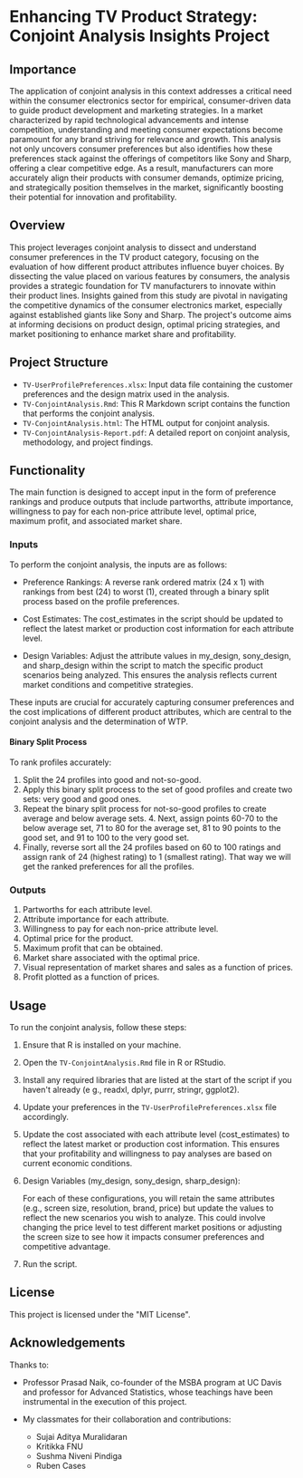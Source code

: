 # Enhancing TV Product Strategy: Conjoint Analysis Insights Project

## Importance

The application of conjoint analysis in this context addresses a critical need within the consumer electronics sector for empirical, consumer-driven data to guide product development and marketing strategies. In a market characterized by rapid technological advancements and intense competition, understanding and meeting consumer expectations become paramount for any brand striving for relevance and growth. This analysis not only uncovers consumer preferences but also identifies how these preferences stack against the offerings of competitors like Sony and Sharp, offering a clear competitive edge. As a result, manufacturers can more accurately align their products with consumer demands, optimize pricing, and strategically position themselves in the market, significantly boosting their potential for innovation and profitability.

## Overview

This project leverages conjoint analysis to dissect and understand consumer preferences in the TV product category, focusing on the evaluation of how different product attributes influence buyer choices. By dissecting the value placed on various features by consumers, the analysis provides a strategic foundation for TV manufacturers to innovate within their product lines. Insights gained from this study are pivotal in navigating the competitive dynamics of the consumer electronics market, especially against established giants like Sony and Sharp. The project's outcome aims at informing decisions on product design, optimal pricing strategies, and market positioning to enhance market share and profitability.

## Project Structure

- `TV-UserProfilePreferences.xlsx`: Input data file containing the customer preferences and the design matrix used in the analysis.
- `TV-ConjointAnalysis.Rmd`: This R Markdown script contains the function that performs the conjoint analysis.
- `TV-ConjointAnalysis.html`: The HTML output for conjoint analysis.
- `TV-ConjointAnalysis-Report.pdf`: A detailed report on conjoint analysis, methodology, and project findings.

## Functionality

The main function is designed to accept input in the form of preference rankings and produce outputs that include partworths, attribute importance, willingness to pay for each non-price attribute level, optimal price, maximum profit, and associated market share.

### Inputs

To perform the conjoint analysis, the inputs are as follows:

- Preference Rankings: A reverse rank ordered matrix (24 x 1) with rankings from best (24) to worst (1), created through a binary split process based on the profile preferences.

- Cost Estimates: The cost_estimates in the script should be updated to reflect the latest market or production cost information for each attribute level.

- Design Variables: Adjust the attribute values in my_design, sony_design, and sharp_design within the script to match the specific product scenarios being analyzed. This ensures the analysis reflects current market conditions and competitive strategies.

These inputs are crucial for accurately capturing consumer preferences and the cost implications of different product attributes, which are central to the conjoint analysis and the determination of WTP.

#### Binary Split Process

To rank profiles accurately:

1. Split the 24 profiles into good and not-so-good.
2. Apply this binary split process to the set of good profiles and create two sets: very good and good ones.
3. Repeat the binary split process for not-so-good profiles to create average and below average sets. 4. Next, assign points 60-70 to the below average set, 71 to 80 for the average set, 81 to 90 points to the good set, and 91 to 100 to the very good set.
4. Finally, reverse sort all the 24 profiles based on 60 to 100 ratings and assign rank of 24 (highest rating) to 1 (smallest rating). That way we will get the ranked preferences for all the profiles.

### Outputs

1. Partworths for each attribute level.
2. Attribute importance for each attribute.
3. Willingness to pay for each non-price attribute level.
4. Optimal price for the product.
5. Maximum profit that can be obtained.
6. Market share associated with the optimal price.
7. Visual representation of market shares and sales as a function of prices.
8. Profit plotted as a function of prices.

## Usage

To run the conjoint analysis, follow these steps:

1. Ensure that R is installed on your machine.
2. Open the `TV-ConjointAnalysis.Rmd` file in R or RStudio.
3. Install any required libraries that are listed at the start of the script if you haven't already (e g., readxl, dplyr, purrr, stringr, ggplot2).
4. Update your preferences in the `TV-UserProfilePreferences.xlsx` file accordingly.
5. Update the cost associated with each attribute level (cost_estimates) to reflect the latest market or production cost information. This ensures that your profitability and willingness to pay analyses are based on current economic conditions.
6. Design Variables (my_design, sony_design, sharp_design):

   For each of these configurations, you will retain the same attributes (e.g., screen size, resolution, brand, price) but update the values to reflect the new scenarios you wish to analyze. This could involve changing the price level to test different market positions or adjusting the screen size to see how it impacts consumer preferences and competitive advantage.

7. Run the script.

## License

This project is licensed under the "MIT License".

## Acknowledgements

Thanks to:

- Professor Prasad Naik, co-founder of the MSBA program at UC Davis and professor for Advanced Statistics, whose teachings have been instrumental in the execution of this project.
- My classmates for their collaboration and contributions:

  - Sujai Aditya Muralidaran
  - Kritikka FNU
  - Sushma Niveni Pindiga
  - Ruben Cases
